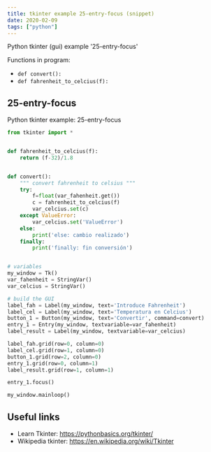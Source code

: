 ```yaml
---
title: tkinter example 25-entry-focus (snippet)
date: 2020-02-09
tags: ["python"]
---
```

Python tkinter (gui) example '25-entry-focus'

Functions in program: 
* `def convert():`
* `def fahrenheit_to_celcius(f):`

## 25-entry-focus

Python tkinter example: 25-entry-focus

```python
from tkinter import *


def fahrenheit_to_celcius(f):
    return (f-32)/1.8


def convert():
    """ convert fahrenheit to celsius """
    try:
        f=float(var_fahenheit.get())
        c = fahrenheit_to_celcius(f)
        var_celcius.set(c)
    except ValueError:
        var_celcius.set('ValueError')
    else:
        print('else: cambio realizado')
    finally:
        print('finally: fin conversión')


# variables
my_window = Tk()
var_fahenheit = StringVar()
var_celcius = StringVar()

# build the GUI
label_fah = Label(my_window, text='Introduce Fahrenheit')
label_cel = Label(my_window, text='Temperatura en Celcius')
button_1 = Button(my_window, text='Convertir', command=convert)
entry_1 = Entry(my_window, textvariable=var_fahenheit)
label_result = Label(my_window, textvariable=var_celcius)

label_fah.grid(row=0, column=0)
label_cel.grid(row=1, column=0)
button_1.grid(row=2, column=0)
entry_1.grid(row=0, column=1)
label_result.grid(row=1, column=1)

entry_1.focus()

my_window.mainloop()


```

## Useful links

- Learn Tkinter: https://pythonbasics.org/tkinter/
- Wikipedia tkinter: https://en.wikipedia.org/wiki/Tkinter
